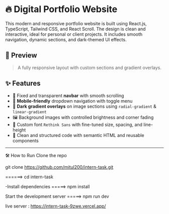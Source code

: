# 🔥 Digital Portfolio Website

This modern and responsive portfolio website is built using React.js, TypeScript, Tailwind CSS, and React Scroll. The design is clean and interactive, ideal for personal or client projects. It includes smooth navigation, dynamic sections, and dark-themed UI effects.

## 📸 Preview

> A fully responsive layout with custom sections and gradient overlays.

## ✨ Features

- 🚀 Fixed and transparent **navbar** with smooth scrolling
- 📱 **Mobile-friendly** dropdown navigation with toggle menu
- 🎨 **Dark gradient overlays** on image sections using `radial-gradient` & `linear-gradient`
- 🖼️ Background images with controlled brightness and corner fading
- 💬 Custom font `Rethink Sans` with fine-tuned size, spacing, and line-height
- 🧠 Clean and structured code with semantic HTML and reusable components

---

🛠️ How to Run
Clone the repo

git clone https://github.com/mitul200/intern-task.git

======>  cd intern-task

-Install dependencies =====>
npm install

Start the development server =====> 
npm run dev

live server : https://intern-task-9zwe.vercel.app/

